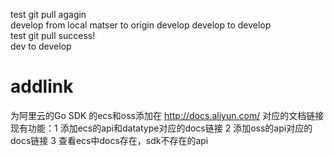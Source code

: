 test git pull agagin  
develop from local matser to origin develop
develop to develop  
test git pull success!  
dev to develop
# addlink
为阿里云的Go SDK 的ecs和oss添加在 http://docs.aliyun.com/ 对应的文档链接
现有功能：1 添加ecs的api和datatype对应的docs链接
	  2 添加oss的api对应的docs链接
	  3 查看ecs中docs存在，sdk不存在的api

